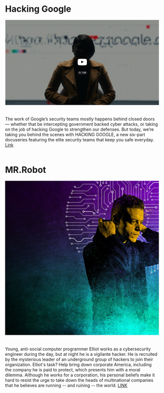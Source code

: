 # Hacking Google
![google](https://github.com/b1ackven0m/cyberRoad/blob/main/serieses/Images/google.png) <br/><br/><br/>
The work of Google’s security teams mostly happens behind closed doors — whether that be intercepting government backed cyber attacks, or taking on the job of hacking Google to strengthen our defenses. But today, we’re taking you behind the scenes with HACKING GOOGLE, a new six-part docuseries featuring the elite security teams that keep you safe everyday.
[Link](https://blog.google/technology/safety-security/meet-the-hackers-keeping-you-safe-online/)
<br/><br/>
# MR.Robot
![mr.robot](https://github.com/b1ackven0m/cyberRoad/blob/main/serieses/Images/mr_robot_miles_usa_ringer.jpg)<br/><br/><br/>
Young, anti-social computer programmer Elliot works as a cybersecurity engineer during the day, but at night he is a vigilante hacker. He is recruited by the mysterious leader of an underground group of hackers to join their organization. Elliot's task? Help bring down corporate America, including the company he is paid to protect, which presents him with a moral dilemma. Although he works for a corporation, his personal beliefs make it hard to resist the urge to take down the heads of multinational companies that he believes are running -- and ruining -- the world. [LINK](https://t.me/RobotBGD)
